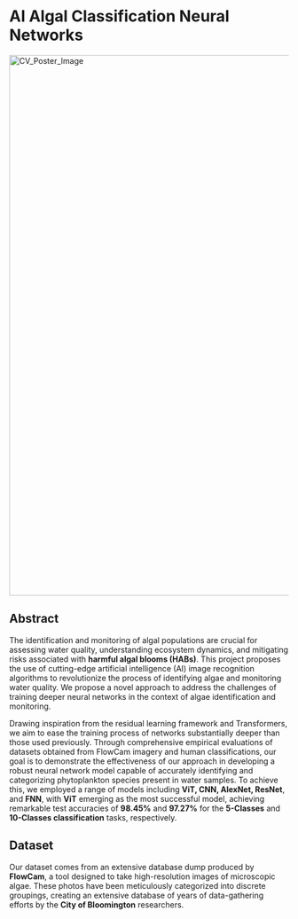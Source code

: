 # AI Algal Classification Neural Networks

<img width="975" alt="CV_Poster_Image" src="https://github.com/AvishmitaMandal/AI_Algal_Classification_Neural_Networks/assets/146691031/ab96c07b-8e3d-411e-b374-fccabeb0f76a">

## Abstract 

The identification and monitoring of algal populations
are crucial for assessing water quality, understanding
ecosystem dynamics, and mitigating risks associated with
**harmful algal blooms (HABs)**. This project proposes the
use of cutting-edge artificial intelligence (AI) image
recognition algorithms to revolutionize the process of
identifying algae and monitoring water quality.
We propose a novel approach to address the challenges
of training deeper neural networks in the context of algae
identification and monitoring. 

Drawing inspiration from
the residual learning framework and Transformers, we
aim to ease the training process of networks substantially
deeper than those used previously. Through
comprehensive empirical evaluations of datasets obtained
from FlowCam imagery and human classifications, our
goal is to demonstrate the effectiveness of our approach
in developing a robust neural network model capable of
accurately identifying and categorizing phytoplankton
species present in water samples. To achieve this, we
employed a range of models including **ViT, CNN,
AlexNet, ResNet**, and **FNN**, with **ViT** emerging as the
most successful model, achieving remarkable test
accuracies of **98.45%** and **97.27%** for the **5-Classes** and
**10-Classes classification** tasks, respectively.

## Dataset

Our dataset comes from an extensive database dump
produced by **FlowCam**, a tool designed to take
high-resolution images of microscopic algae. These
photos have been meticulously categorized into discrete
groupings, creating an extensive database of years of
data-gathering efforts by the **City of Bloomington**
researchers.
